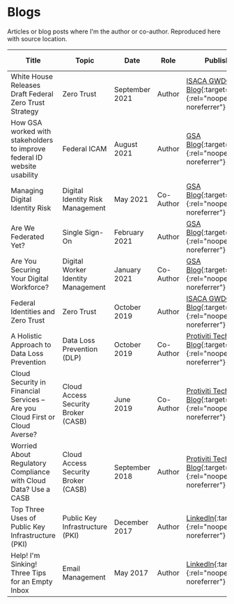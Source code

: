 # Blogs

Articles or blog posts where I'm the author or co-author. Reproduced here with source location.

| Title | Topic | Date | Role | Published Link | Local Link |
| ----- | -------- | ---- | ----- | ------ | ----- |
| White House Releases Draft Federal Zero Trust Strategy | Zero Trust | September 2021 | Author | [ISACA GWDC Blog](https://isaca-gwdc.org/2021-draft-federal-zero-trust-strategy/){:target="_blank"}{:rel="noopener noreferrer"} | [Github](2109-gwdcfedztastrategy.md) |
| How GSA worked with stakeholders to improve federal ID website usability | Federal ICAM | August 2021 | Author | [GSA Blog](https://www.gsa.gov/blog/2021/08/31/how-gsa-worked-with-stakeholders-to-improve-federal-id-website-usability){:target="_blank"}{:rel="noopener noreferrer"} | [Github](2108-GSAIDMGovBlog.md) |
| Managing Digital Identity Risk | Digital Identity Risk Management | May 2021 | Co-Author | [GSA Blog](https://www.gsa.gov/blog/2021/05/13/managing-digital-identity-risk){:target="_blank"}{:rel="noopener noreferrer"} | [Github](2105-GSADIRABlog.md) |
| Are We Federated Yet? | Single Sign-On | February 2021 | Author | [GSA Blog](https://www.gsa.gov/blog/2021/02/25/are-we-federated-yet){:target="_blank"}{:rel="noopener noreferrer"} | [GitHub](2102-GSAESSOPlaybook.md) |
| Are You Securing Your Digital Workforce? | Digital Worker Identity Management | January 2021 | Co-Author | [GSA Blog](https://www.gsa.gov/blog/2021/01/13/are-you-securing-your-digital-workforce){:target="_blank"}{:rel="noopener noreferrer"} | [GitHub](2101-GSADWPlaybook.md) |
| Federal Identities and Zero Trust | Zero Trust | October 2019 | Author | [ISACA GWDC Blog](https://isaca-gwdc.org/federal-identities-and-zero-trust/){:target="_blank"}{:rel="noopener noreferrer"} | [GitHub](1910-fedidandzerotrust.md) | 
| A Holistic Approach to Data Loss Prevention | Data Loss Prevention (DLP) | October 2019 | Co-Author | [Protiviti Technology Blog](https://tcblog.protiviti.com/2019/10/14/a-holistic-approach-to-data-loss-prevention/){:target="_blank"}{:rel="noopener noreferrer"} | [GitHub](1910-dlpplan.md) |
| Cloud Security in Financial Services – Are you Cloud First or Cloud Averse? | Cloud Access Security Broker (CASB) | June 2019 | Co-Author | [Protiviti Technology Blog](https://tcblog.protiviti.com/2019/06/14/cloud-security-in-financial-services-are-you-cloud-first-or-cloud-averse/){:target="_blank"}{:rel="noopener noreferrer"} | [GitHub](1906-financialcloudsecurity.md) | 
| Worried About Regulatory Compliance with Cloud Data? Use a CASB | Cloud Access Security Broker (CASB) | September 2018 | Author | [Protiviti Technology Blog](https://tcblog.protiviti.com/2018/09/06/worried-about-regulatory-compliance-with-cloud-data-use-a-casb/){:target="_blank"}{:rel="noopener noreferrer"} | [GitHub](1809-cloudconfidence.md) | 
| Top Three Uses of Public Key Infrastructure (PKI) | Public Key Infrastructure (PKI) | December 2017 | Author | [LinkedIn](https://www.linkedin.com/pulse/we-peoples-pki-devices-kenneth-myers/){:target="_blank"}{:rel="noopener noreferrer"} | [GitHub](1712-toppkiuses.md) |
| Help! I'm Sinking! Three Tips for an Empty Inbox | Email Management | May 2017 | Author | [LinkedIn](https://www.linkedin.com/pulse/help-im-sinking-kenneth-myers/){:target="_blank"}{:rel="noopener noreferrer"} | [Github](1705-emptyinbox.md) |
